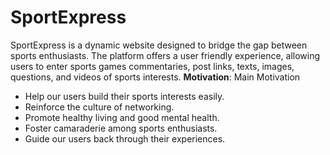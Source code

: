 # SportExpress
SportExpress is a dynamic website designed to bridge the gap between sports enthusiasts. The platform offers a user friendly experience, allowing users to enter sports games commentaries,  post links, texts, images, questions, and videos of sports interests. 
**Motivation**:
Main Motivation
* Help our users build  their sports  interests easily.
* Reinforce the culture of networking.
* Promote healthy living and good mental health.
* Foster camaraderie among sports enthusiasts. 
* Guide our users back through their experiences.
